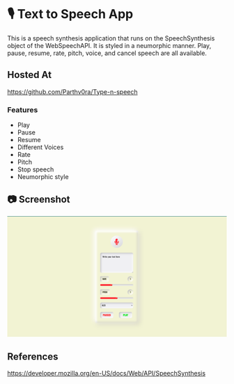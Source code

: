 # 🎙 Text to Speech App
This is a speech synthesis application that runs on the SpeechSynthesis object of the WebSpeechAPI.
It is styled in a neumorphic manner. Play, pause, resume, rate, pitch, voice, and cancel speech are all available. 



## Hosted At
https://github.com/Parthv0ra/Type-n-speech



### Features
- Play
- Pause
- Resume
- Different Voices
- Rate
- Pitch
- Stop speech
- Neumorphic style



## 📷 Screenshot
![App Screenshot](https://github.com/Parthv0ra/Type-n-speech/blob/main/Images/Screenshot%202022-07-19%20at%2011.28.50%20AM.png)




## References
https://developer.mozilla.org/en-US/docs/Web/API/SpeechSynthesis
